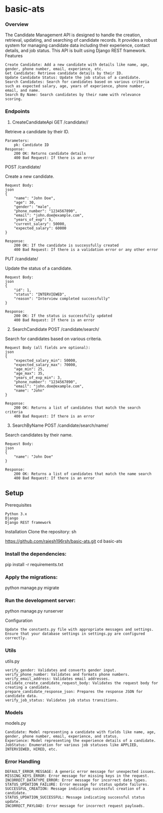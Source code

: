# basic-ats
### Overview

The Candidate Management API is designed to handle the creation, retrieval, updating, and searching of candidate records. It provides a robust system for managing candidate data including their experience, contact details, and job status. This API is built using Django REST framework.
Features

    Create Candidate: Add a new candidate with details like name, age, gender, phone number, email, experience, etc.
    Get Candidate: Retrieve candidate details by their ID.
    Update Candidate Status: Update the job status of a candidate.
    Search Candidates: Search for candidates based on various criteria such as expected salary, age, years of experience, phone number, email, and name.
    Search By Name: Search candidates by their name with relevance scoring.

### Endpoints
1. CreateCandidateApi
GET /candidate/<pk>/

Retrieve a candidate by their ID.

    Parameters:
        pk: Candidate ID
    Response:
        200 OK: Returns candidate details
        400 Bad Request: If there is an error

POST /candidate/

Create a new candidate.

    Request Body:
    json
    {
        "name": "John Doe",
        "age": 30,
        "gender": "male",
        "phone_number": "1234567890",
        "email": "john.doe@example.com",
        "years_of_exp": 5,
        "current_salary": 50000,
        "expected_salary": 60000
    }

    Response:
        200 OK: If the candidate is successfully created
        400 Bad Request: If there is a validation error or any other error

PUT /candidate/

Update the status of a candidate.

    Request Body:
    json
    {
        "id": 1,
        "status": "INTERVIEWED",
        "reason": "Interview completed successfully"
    }

    Response:
        200 OK: If the status is successfully updated
        400 Bad Request: If there is an error

2. SearchCandidate
POST /candidate/search/

Search for candidates based on various criteria.

    Request Body (all fields are optional):
    json
    {
        "expected_salary_min": 50000,
        "expected_salary_max": 70000,
        "age_min": 25,
        "age_max": 35,
        "years_of_exp_min": 3,
        "phone_number": "1234567890",
        "email": "john.doe@example.com",
        "name": "John"
    }

    Response:
        200 OK: Returns a list of candidates that match the search criteria
        400 Bad Request: If there is an error

3. SearchByName
POST /candidate/search/name/

Search candidates by their name.

    Request Body:
    json
    {
        "name": "John Doe"
    }

    Response:
        200 OK: Returns a list of candidates that match the name search
        400 Bad Request: If there is an error

## Setup
Prerequisites

    Python 3.x
    Django
    Django REST framework

Installation
    Clone the repository:
    sh

https://github.com/rajesh196rsh/basic-ats.git
cd basic-ats

### Install the dependencies:
pip install -r requirements.txt

### Apply the migrations:
python manage.py migrate

### Run the development server:
python manage.py runserver

Configuration

    Update the constants.py file with appropriate messages and settings.
    Ensure that your database settings in settings.py are configured correctly.

### Utils
utils.py

    verify_gender: Validates and converts gender input.
    verify_phone_number: Validates and formats phone numbers.
    verify_email_address: Validates email addresses.
    validate_create_candidate_request_body: Validates the request body for creating a candidate.
    prepare_candidate_response_json: Prepares the response JSON for candidate data.
    verify_job_status: Validates job status transitions.

### Models
models.py

    Candidate: Model representing a candidate with fields like name, age, gender, phone number, email, experience, and status.
    Experience: Model representing the experience details of a candidate.
    JobStatus: Enumeration for various job statuses like APPLIED, INTERVIEWED, HIRED, etc.

### Error Handling

    DEFAULT_ERROR_MESSAGE: A generic error message for unexpected issues.
    MISSING_KEYS_ERROR: Error message for missing keys in the request.
    INCORRECT_DATATYPE_ERROR: Error message for incorrect data types.
    STATUS_UPDATION_FAILURE: Error message for status update failures.
    SUCCESSFUL_CREATION: Message indicating successful creation of a candidate.
    STATUS_UPDATION_SUCCESSFUL: Message indicating successful status update.
    INCORRECT_PAYLOAD: Error message for incorrect request payloads.
